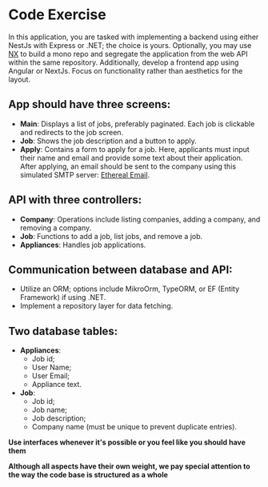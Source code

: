 # Code Exercise

In this application, you are tasked with implementing a backend using either NestJs with Express or .NET; the choice is yours. Optionally, you may use [NX](https://nx.dev/) to build a mono repo and segregate the application from the web API within the same repository. Additionally, develop a frontend app using Angular or NextJs. Focus on functionality rather than aesthetics for the layout. 

## App should have three screens:

  - **Main**: Displays a list of jobs, preferably paginated. Each job is clickable and redirects to the job screen.
  - **Job**: Shows the job description and a button to apply.
  - **Apply**: Contains a form to apply for a job. Here, applicants must input their name and email and provide some text about their application. After applying, an email should be sent to the company using this simulated SMTP server: [Ethereal Email](https://ethereal.email/).

## API with three controllers:
  - **Company**: Operations include listing companies, adding a company, and removing a company.
  - **Job**: Functions to add a job, list jobs, and remove a job.
  - **Appliances**: Handles job applications.

## Communication between database and API:
 - Utilize an ORM; options include MikroOrm, TypeORM, or EF (Entity Framework) if using .NET.
 - Implement a repository layer for data fetching.

## Two database tables:
  - **Appliances**:
    - Job id;
    - User Name;
    - User Email;
    - Appliance text.
  - **Job**:
    - Job id;
    - Job name;
    - Job description;
    - Company name (must be unique to prevent duplicate entries).

**Use interfaces whenever it's possible or you feel like you should have them**

**Although all aspects have their own weight, we pay special attention to the way the code base is structured as a whole**
